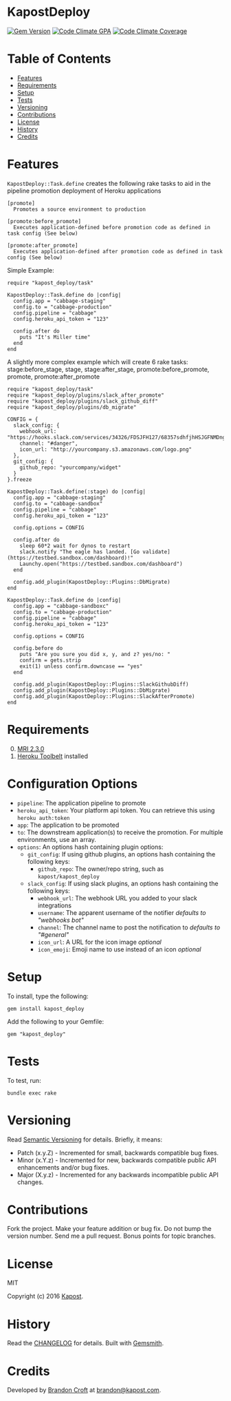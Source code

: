 # KapostDeploy

[![Gem Version](https://badge.fury.io/rb/kapost_deploy.svg)](http://badge.fury.io/rb/kapost_deploy)
[![Code Climate GPA](https://codeclimate.com/github/kapost/kapost_deploy.svg)](https://codeclimate.com/github/kapost/kapost_deploy)
[![Code Climate Coverage](https://codeclimate.com/github/kapost/kapost_deploy/coverage.svg)](https://codeclimate.com/github/kapost/kapost_deploy)

<!-- Tocer[start]: Auto-generated, don't remove. -->

# Table of Contents

- [Features](#features)
- [Requirements](#requirements)
- [Setup](#setup)
- [Tests](#tests)
- [Versioning](#versioning)
- [Contributions](#contributions)
- [License](#license)
- [History](#history)
- [Credits](#credits)

<!-- Tocer[finish]: Auto-generated, don't remove. -->

# Features

`KapostDeploy::Task.define` creates the following rake tasks to aid in the pipeline promotion deployment of Heroku applications

    [promote]
      Promotes a source environment to production

    [promote:before_promote]
      Executes application-defined before promotion code as defined in task config (See below)

    [promote:after_promote]
      Executes application-defined after promotion code as defined in task config (See below)

Simple Example:

    require "kapost_deploy/task"

    KapostDeploy::Task.define do |config|
      config.app = "cabbage-staging"
      config.to = "cabbage-production"
      config.pipeline = "cabbage"
      config.heroku_api_token = "123"

      config.after do
        puts "It's Miller time"
      end
    end

A slightly more complex example which will create 6 rake tasks: stage:before_stage, stage,
stage:after_stage, promote:before_promote, promote, promote:after_promote

    require "kapost_deploy/task"
    require "kapost_deploy/plugins/slack_after_promote"
    require "kapost_deploy/plugins/slack_github_diff"
    require "kapost_deploy/plugins/db_migrate"

    CONFIG = {
      slack_config: {
        webhook_url: "https://hooks.slack.com/services/34326/FDSJFH127/68357sdhfjhHSJGFNMDngsd",
        channel: "#danger",
        icon_url: "http://yourcompany.s3.amazonaws.com/logo.png"
      },
      git_config: {
        github_repo: "yourcompany/widget"
      }
    }.freeze

    KapostDeploy::Task.define(:stage) do |config|
      config.app = "cabbage-staging"
      config.to = "cabbage-sandbox"
      config.pipeline = "cabbage"
      config.heroku_api_token = "123"

      config.options = CONFIG

      config.after do
        sleep 60*2 wait for dynos to restart
        slack.notify "The eagle has landed. [Go validate](https://testbed.sandbox.com/dashboard)!"
        Launchy.open("https://testbed.sandbox.com/dashboard")
      end

      config.add_plugin(KapostDeploy::Plugins::DbMigrate)
    end

    KapostDeploy::Task.define do |config|
      config.app = "cabbage-sandboxc"
      config.to = "cabbage-production"
      config.pipeline = "cabbage"
      config.heroku_api_token = "123"

      config.options = CONFIG

      config.before do
        puts "Are you sure you did x, y, and z? yes/no: "
        confirm = gets.strip
        exit(1) unless confirm.downcase == "yes"
      end

      config.add_plugin(KapostDeploy::Plugins::SlackGithubDiff)
      config.add_plugin(KapostDeploy::Plugins::DbMigrate)
      config.add_plugin(KapostDeploy::Plugins::SlackAfterPromote)
    end

# Requirements

0. [MRI 2.3.0](https://www.ruby-lang.org)
0. [Heroku Toolbelt](https://github.com/heroku/heroku) installed

# Configuration Options

* `pipeline`: The application pipeline to promote
* `heroku_api_token`: Your platform api token. You can retrieve this using `heroku auth:token`
* `app`: The application to be promoted
* `to`: The downstream application(s) to receive the promotion. For multiple environments, use an array.
* `options`: An options hash containing plugin options:
  * `git_config`: If using github plugins, an options hash containing the following keys:
    * `github_repo`: The owner/repo string, such as `kapost/kapost_deploy`
  * `slack_config`: If using slack plugins, an options hash containing the following keys:
    * `webhook_url`: The webhook URL you added to your slack integrations
    * `username`: The apparent username of the notifier *defaults to "webhooks bot"*
    * `channel`: The channel name to post the notification to *defaults to "#general"*
    * `icon_url`: A URL for the icon image *optional*
    * `icon_emoji`: Emoji name to use instead of an icon *optional*

# Setup

To install, type the following:

    gem install kapost_deploy

Add the following to your Gemfile:

    gem "kapost_deploy"

# Tests

To test, run:

    bundle exec rake

# Versioning

Read [Semantic Versioning](http://semver.org) for details. Briefly, it means:

- Patch (x.y.Z) - Incremented for small, backwards compatible bug fixes.
- Minor (x.Y.z) - Incremented for new, backwards compatible public API enhancements and/or bug fixes.
- Major (X.y.z) - Incremented for any backwards incompatible public API changes.

# Contributions

Fork the project.
Make your feature addition or bug fix.
Do not bump the version number.
Send me a pull request. Bonus points for topic branches.

# License

MIT

Copyright (c) 2016 [Kapost](http://engineering.kapost.com).

# History

Read the [CHANGELOG](CHANGELOG.md) for details.
Built with [Gemsmith](https://github.com/bkuhlmann/gemsmith).

# Credits

Developed by [Brandon Croft](http://brandoncroft.com) at [brandon@kapost.com](mailto:brandon@kapost.com).
